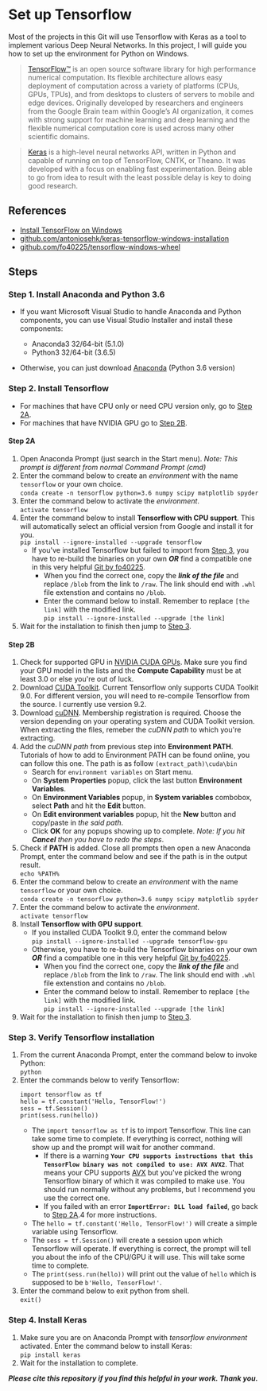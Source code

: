 # Set up Tensorflow
Most of the projects in this Git will use Tensorflow with Keras as a tool to implement various Deep Neural Networks.
In this project, I will guide you how to set up the environment for Python on Windows.
> [TensorFlow™](https://www.tensorflow.org/) is an open source software library for high performance numerical computation. Its flexible architecture allows easy deployment of computation across a variety of platforms (CPUs, GPUs, TPUs), and from desktops to clusters of servers to mobile and edge devices. Originally developed by researchers and engineers from the Google Brain team within Google’s AI organization, it comes with strong support for machine learning and deep learning and the flexible numerical computation core is used across many other scientific domains.

> [Keras](https://keras.io/) is a high-level neural networks API, written in Python and capable of running on top of TensorFlow, CNTK, or Theano. It was developed with a focus on enabling fast experimentation. Being able to go from idea to result with the least possible delay is key to doing good research.
## References
- [Install TensorFlow on Windows](https://www.tensorflow.org/install/install_windows)
- [github.com/antoniosehk/keras-tensorflow-windows-installation](https://github.com/antoniosehk/keras-tensorflow-windows-installation)
- [github.com/fo40225/tensorflow-windows-wheel](https://github.com/fo40225/tensorflow-windows-wheel)
## Steps
### Step 1. Install Anaconda and Python 3.6
- If you want Microsoft Visual Studio to handle Anaconda and Python components, you can use Visual Studio Installer and install these components:
    - Anaconda3 32/64-bit (5.1.0)
    - Python3 32/64-bit (3.6.5)

- Otherwise, you can just download [Anaconda](https://www.anaconda.com/download/) (Python 3.6 version)
### Step 2. Install Tensorflow
- For machines that have CPU only or need CPU version only, go to [Step 2A](#step-2a).
- For machines that have NVIDIA GPU go to [Step 2B](#step-2b).
#### Step 2A
1. Open Anaconda Prompt (just search in the Start menu). *Note: This prompt is different from normal Command Prompt (cmd)*
2. Enter the command below to create an *environment* with the name `tensorflow` or your own choice.\
`conda create -n tensorflow python=3.6 numpy scipy matplotlib spyder`
3. Enter the command below to activate the *environment*.\
`activate tensorflow`
4. Enter the command below to install __Tensorflow with CPU support__. This will automatically select an official version from Google and install it for you.\
`pip install --ignore-installed --upgrade tensorflow`
    - If you've installed Tensorflow but failed to import from [Step 3](#step-3-verify-tensorflow-installation), you have to re-build the binaries on your own *__OR__* find a compatible one in this very helpful [Git by fo40225](https://github.com/fo40225/tensorflow-windows-wheel).
        - When you find the correct one, copy the *__link of the file__* and replace `/blob` from the link to `/raw`. The link should end with `.whl` file extenstion and contains no `/blob`.
        - Enter the command below to install. Remember to replace `[the link]` with the modified link.\
            `pip install --ignore-installed --upgrade [the link]` 
5. Wait for the installation to finish then jump to [Step 3](#step-3-verify-tensorflow-installation).
#### Step 2B
1. Check for supported GPU in [NVIDIA CUDA GPUs](https://developer.nvidia.com/cuda-gpus). Make sure you find your GPU model in the lists and the __Compute Capability__ must be at least 3.0 or else you're out of luck.
2. Download [CUDA Toolkit](https://developer.nvidia.com/cuda-downloads). Current Tensorflow only supports CUDA Toolkit 9.0. For different version, you will need to re-compile Tensorflow from the source. I currently use version 9.2.
3. Download [cuDNN](https://developer.nvidia.com/rdp/cudnn-download). Membership registration is required. Choose the version depending on your operating system and CUDA Toolkit version. When extracting the files, remeber the *cuDNN path* to which you're extracting.
4. Add the *cuDNN path* from previous step into __Environment PATH__. Tutorials of how to add to Environment PATH can be found online, you can follow this one. The path is as follow `(extract_path)\cuda\bin`
    - Search for `environment variables` on Start menu.
    - On __System Properties__ popup, click the last button __Environment Variables__.
    - On __Environment Variables__ popup, in __System variables__ combobox, select __Path__ and hit the __Edit__ button.
    - On __Edit environment variables__ popup, hit the __New__ button and copy/paste in *the said path*.
    - Click __OK__ for any popups showing up to complete. *Note: If you hit __Cancel__ then you have to redo the steps*.
5. Check if __PATH__ is added. Close all prompts then open a new Anaconda Prompt, enter the command below and see if the path is in the output result.\
`echo %PATH%`
6. Enter the command below to create an *environment* with the name `tensorflow` or your own choice.\
`conda create -n tensorflow python=3.6 numpy scipy matplotlib spyder`
7. Enter the command below to activate the *environment*.\
`activate tensorflow`
8. Install __Tensorflow with GPU support__.
    - If you installed CUDA Toolkit 9.0, enter the command below\
    `pip install --ignore-installed --upgrade tensorflow-gpu`
    - Otherwise, you have to re-build the Tensorflow binaries on your own *__OR__* find a compatible one in this very helpful [Git by fo40225](https://github.com/fo40225/tensorflow-windows-wheel).
        - When you find the correct one, copy the *__link of the file__* and replace `/blob` from the link to `/raw`. The link should end with `.whl` file extenstion and contains no `/blob`.
        - Enter the command below to install. Remember to replace `[the link]` with the modified link.\
        `pip install --ignore-installed --upgrade [the link]` 
9. Wait for the installation to finish then jump to [Step 3](#step-3-verify-tensorflow-installation).
### Step 3. Verify Tensorflow installation
1. From the current Anaconda Prompt, enter the command below to invoke Python:\
`python`
2. Enter the commands below to verify Tensorflow:
    ```
    import tensorflow as tf
    hello = tf.constant('Hello, TensorFlow!')
    sess = tf.Session()
    print(sess.run(hello))
    ```
    - The `import tensorflow as tf` is to import Tensorflow. This line can take some time to complete. If everything is correct, nothing will show up and the prompt will wait for another command.
        - If there is a warning __`Your CPU supports instructions that this TensorFlow binary was not compiled to use: AVX AVX2`__. That means your CPU supports [AVX](https://en.wikipedia.org/wiki/Advanced_Vector_Extensions) but you've picked the wrong Tensorflow binary of which it was compiled to make use. You should run normally without any problems, but I recommend you use the correct one.
        - If you failed with an error __`ImportError: DLL load failed`__, go back to [Step 2A](#step-2a).4 for more instructions.
    - The `hello = tf.constant('Hello, TensorFlow!')` will create a simple variable using Tensorflow.
    - The `sess = tf.Session()` will create a session upon which Tensorflow will operate. If everything is correct, the prompt will tell you about the info of the CPU/GPU it will use. This will take some time to complete.
    - The `print(sess.run(hello))` will print out the value of `hello` which is supposed to be `b'Hello, TensorFlow!'`.
3. Enter the command below to exit python from shell.\
`exit()`
### Step 4. Install Keras
1. Make sure you are on Anaconda Prompt with *tensorflow environment* activated. Enter the command below to install Keras:\
`pip install keras`
2. Wait for the installation to complete.

*__Please cite this repository if you find this helpful in your work. Thank you.__*
